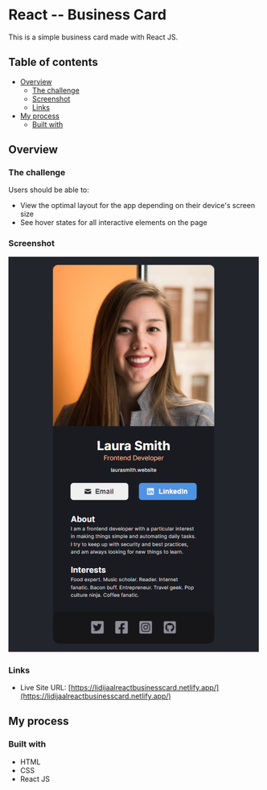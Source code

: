 # React -- Business Card

This is a simple business card made with React JS.

## Table of contents

- [Overview](#overview)
  - [The challenge](#the-challenge)
  - [Screenshot](#screenshot)
  - [Links](#links)
- [My process](#my-process)
  - [Built with](#built-with)
  

## Overview

### The challenge

Users should be able to:

- View the optimal layout for the app depending on their device's screen size
- See hover states for all interactive elements on the page

### Screenshot

![](src/images/Screenshot_2.png)


### Links

- Live Site URL: [https://lidijaalreactbusinesscard.netlify.app/](https://lidijaalreactbusinesscard.netlify.app/)


## My process

### Built with

- HTML
- CSS
- React JS
